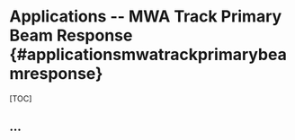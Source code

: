 # Applications -- MWA Track Primary Beam Response {#applicationsmwatrackprimarybeamresponse}

[TOC]

## ...
